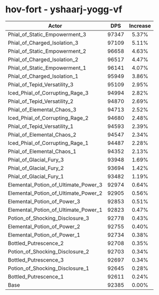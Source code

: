 # hov-fort - yshaarj-yogg-vf
| Actor | DPS | Increase |
|---|:---:|:---:|
|Phial_of_Static_Empowerment_3|97347|5.37%|
|Phial_of_Charged_Isolation_3|97109|5.11%|
|Phial_of_Static_Empowerment_2|96658|4.63%|
|Phial_of_Charged_Isolation_2|96517|4.47%|
|Phial_of_Static_Empowerment_1|96141|4.07%|
|Phial_of_Charged_Isolation_1|95949|3.86%|
|Phial_of_Tepid_Versatility_3|95109|2.95%|
|Iced_Phial_of_Corrupting_Rage_3|94994|2.82%|
|Phial_of_Tepid_Versatility_2|94870|2.69%|
|Phial_of_Elemental_Chaos_3|94713|2.52%|
|Iced_Phial_of_Corrupting_Rage_2|94680|2.48%|
|Phial_of_Tepid_Versatility_1|94593|2.39%|
|Phial_of_Elemental_Chaos_2|94547|2.34%|
|Iced_Phial_of_Corrupting_Rage_1|94487|2.28%|
|Phial_of_Elemental_Chaos_1|94352|2.13%|
|Phial_of_Glacial_Fury_3|93948|1.69%|
|Phial_of_Glacial_Fury_2|93694|1.42%|
|Phial_of_Glacial_Fury_1|93482|1.19%|
|Elemental_Potion_of_Ultimate_Power_3|92974|0.64%|
|Elemental_Potion_of_Ultimate_Power_2|92905|0.56%|
|Elemental_Potion_of_Power_3|92853|0.51%|
|Elemental_Potion_of_Ultimate_Power_1|92823|0.47%|
|Potion_of_Shocking_Disclosure_3|92778|0.43%|
|Elemental_Potion_of_Power_2|92755|0.40%|
|Elemental_Potion_of_Power_1|92734|0.38%|
|Bottled_Putrescence_2|92708|0.35%|
|Potion_of_Shocking_Disclosure_2|92703|0.34%|
|Bottled_Putrescence_3|92697|0.34%|
|Potion_of_Shocking_Disclosure_1|92645|0.28%|
|Bottled_Putrescence_1|92611|0.24%|
|Base|92385|0.00%|
